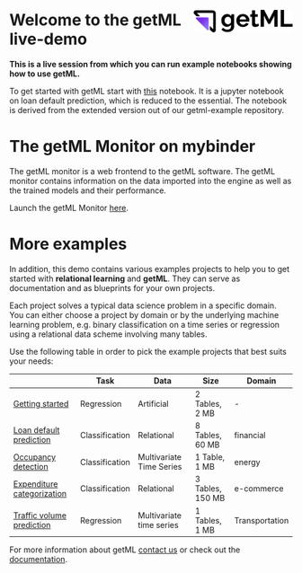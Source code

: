 <img src="assets/getml_logo.png" 
     width="35%" 
     align=right
     alt="getML logo"
     style="margin-top: 1.5rem;">

# Welcome to the getML live-demo

**This is a live session from which you can run example notebooks showing how to use getML.**

To get started with getML start with [this](loans_short.ipynb) notebook. It is a jupyter notebook on loan default prediction, which is reduced to the essential. The notebook is derived from the extended version out of our getml-example repository.

# The getML Monitor on mybinder

The getML monitor is a web frontend to the getML software. The getML monitor contains information on the data imported into the engine as well as the trained models and their performance.

Launch the getML Monitor [here](http://localhost:1709).

# More examples

In addition, this demo contains various examples projects to help you to get started
with **relational learning** and **getML**. They can serve as documentation and
as blueprints for your own projects.

Each project solves a typical data science problem in a specific domain. You
can either choose a project by domain or by the underlying machine learning
problem, e.g. binary classification on a time series or regression using a
relational data scheme involving many tables.

Use the following table in order to pick the example projects that best suits your
needs:

|                                                                                                | Task           | Data                     | Size             | Domain         |
| ---------------------------------------------------------------------------------------------- | -------------- | ------------------------ | ---------------- | -------------- |
| [Getting started](getml_examples/getting_started/getting_started.ipynb)                        | Regression     | Artificial               | 2 Tables, 2 MB   | -              |
| [Loan default prediction](getml_examples/loans/loans.ipynb)                                    | Classification | Relational               | 8 Tables, 60 MB  | financial      |
| [Occupancy detection](getml_examples/occupancy_detection/occupancy_detection.ipynb)            | Classification | Multivariate Time Series | 1 Table, 1 MB    | energy         |
| [Expenditure categorization](getml_examples/consumer_expenditures/consumer_expenditures.ipynb) | Classification | Relational               | 3 Tables, 150 MB | e-commerce     |
| [Traffic volume prediction](getml_examples/interstate94/interstate94.ipynb)                    | Regression     | Multivariate time series | 1 Tables, 1 MB   | Transportation |

For more information about getML [contact
us](https://getml.com/contact/lets-talk) or check out the
[documentation](https://docs.getml.com/latest/tutorial/overview.html).
